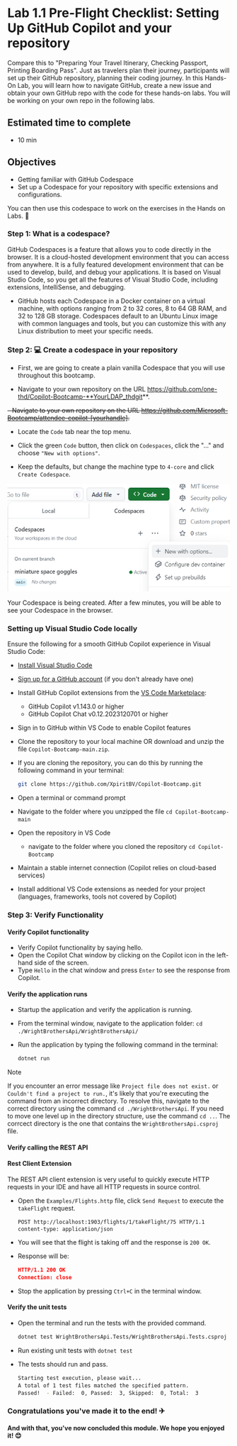 # Lab 1.1 Pre-Flight Checklist: Setting Up GitHub Copilot and your repository
Compare this to "Preparing Your Travel Itinerary, Checking Passport, Printing Boarding Pass". Just as travelers plan their journey, participants will set up their GitHub repository, planning their coding journey. In this Hands-On Lab, you will learn how to navigate GitHub, create a new issue and obtain your own GitHub repo with the code for these hands-on labs. You will be working on your own repo in the following labs.

## Estimated time to complete
- 10 min

## Objectives
- Getting familiar with GitHub Codespace 
- Set up a Codespace for your repository with specific extensions and configurations. 

You can then use this codespace to work on the exercises in the Hands on Labs. 🔨

### Step 1: What is a codespace?
GitHub Codespaces is a feature that allows you to code directly in the browser. It is a cloud-hosted development environment that you can access from anywhere. It is a fully featured development environment that can be used to develop, build, and debug your applications. It is based on Visual Studio Code, so you get all the features of Visual Studio Code, including extensions, IntelliSense, and debugging.

- GitHub hosts each Codespace in a Docker container on a virtual machine, with options ranging from 2 to 32 cores, 8 to 64 GB RAM, and 32 to 128 GB storage. Codespaces default to an Ubuntu Linux image with common languages and tools, but you can customize this with any Linux distribution to meet your specific needs.

### Step 2: 💻 Create a codespace in your repository

- First, we are going to create a plain vanilla Codespace that you will use throughout this bootcamp.

- Navigate to your own repository on the URL https://github.com/one-thd/Copilot-Bootcamp-**YourLDAP_thdgit**.

~~- Navigate to your own repository on the URL https://github.com/Microsoft-Bootcamp/attendee-copilot-[yourhandle].~~

- Locate the `Code` tab near the top menu.
- Click the green `Code` button, then click on `Codespaces`, click the "..." and choose `"New with options"`.

- Keep the defaults, but change the machine type to `4-core` and click `Create Codespace`.

<img src="../../Images/Screenshot-CodespaceSetUp.png" width="600">

Your Codespace is being created. After a few minutes, you will be able to see your Codespace in the browser.

### Setting up Visual Studio Code locally
Ensure the following for a smooth GitHub Copilot experience in Visual Studio Code:

- [Install Visual Studio Code](https://code.visualstudio.com/)
- [Sign up for a GitHub account](https://github.com/) (if you don't already have one)
- Install GitHub Copilot extensions from the [VS Code Marketplace](https://marketplace.visualstudio.com/):
  - GitHub Copilot v1.143.0 or higher
  - GitHub Copilot Chat v0.12.2023120701 or higher
- Sign in to GitHub within VS Code to enable Copilot features
- Clone the repository to your local machine OR download and unzip the file `Copilot-Bootcamp-main.zip`. 

- If you are cloning the repository, you can do this by running the following command in your terminal:

    ```bash
    git clone https://github.com/XpiritBV/Copilot-Bootcamp.git
    ```

- Open a terminal or command prompt
- Navigate to the folder where you unzipped the file `cd Copilot-Bootcamp-main`
- Open the repository in VS Code
    - navigate to the folder where you cloned the repository `cd Copilot-Bootcamp`
- Maintain a stable internet connection (Copilot relies on cloud-based services)
- Install additional VS Code extensions as needed for your project (languages, frameworks, tools not covered by Copilot)
### Step 3: Verify Functionality

#### Verify Copilot functionality
- Verify Copilot functionality by saying hello.
- Open the Copilot Chat window by clicking on the Copilot icon in the left-hand side of the screen.
- Type `Hello` in the chat window and press `Enter` to see the response from Copilot.

#### Verify the application runs
- Startup the application and verify the application is running.
- From the terminal window, navigate to the application folder: `cd ./WrightBrothersApi/WrightBrothersApi/`
- Run the application by typing the following command in the terminal:

    ```sh
    dotnet run
    ```

>[!Note]
> If you encounter an error message like `Project file does not exist.` or `Couldn't find a project to run.`, it's likely that you're executing the command from an incorrect directory. To resolve this, navigate to the correct directory using the command `cd ./WrightBrothersApi`. If you need to move one level up in the directory structure, use the command `cd ..`. The corrcect directory is the one that contains the `WrightBrothersApi.csproj` file.

#### Verify calling the REST API
#### Rest Client Extension
The REST API client extension is very useful to quickly execute HTTP requests in your IDE and have all HTTP requests in source control.

- Open the `Examples/Flights.http` file, click `Send Request` to execute the `takeFlight` request.

	```
	POST http://localhost:1903/flights/1/takeFlight/75 HTTP/1.1
	content-type: application/json
	```

- You will see that the flight is taking off and the response is `200 OK`.

- Response will be:

    ```json
    HTTP/1.1 200 OK
    Connection: close
    ```
- Stop the application by pressing `Ctrl+C` in the terminal window.

#### Verify the unit tests

- Open the terminal and run the tests with the provided command.

    ```sh
    dotnet test WrightBrothersApi.Tests/WrightBrothersApi.Tests.csproj
    ```
- Run existing unit tests with `dotnet test`

- The tests should run and pass.

    ```sh
    Starting test execution, please wait...
    A total of 1 test files matched the specified pattern.
    Passed!  - Failed:  0, Passed:  3, Skipped:  0, Total:  3
    ```

### Congratulations you've made it to the end! &#9992;
#### And with that, you've now concluded this module. We hope you enjoyed it! &#x1F60A;
